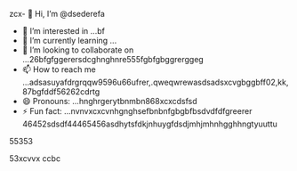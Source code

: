 zcx- 👋 Hi, I’m @dsederefa
- 👀 I’m interested in ...bf
- 🌱 I’m currently learning ...
- 💞️ I’m looking to collaborate on ...26bfgfggerersdcghnghnre555fgbfgbggrerggeg
- 📫 How to reach me ...adsasuyafdrgrqqw9596u66ufrer,.qweqwrewasdsadsxcvgbggbff02,kk,87bgfddf56262cdrtg
- 😄 Pronouns: ...hnghrgerytbnmbn868xcxcdsfsd
- ⚡ Fun fact: ...nvnvxcxcvnhgnghsefbnbnfgbgbfbsdvdfdfgreerer
46452sdsdf44465456asdhytsfdkjnhuygfdsdjmhjmhnhgghhngtyuuttu
<!---sdsdfgrgrzazaazasdbxgrgreregreadadsads
dsederefa/dsederefa is a ✨ special ✨ repository because its `README.md` (this filetre) appears on your 256 profilesdxc.bgfzxczxcz
You can click the Preview link to take a look at your changes.dfgdf
--->55353
53xcvvx
ccbc
